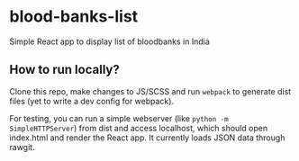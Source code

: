 # blood-banks-list
Simple React app to display list of bloodbanks in India

## How to run locally?

Clone this repo, make changes to JS/SCSS and run `webpack` to generate dist files (yet to write a dev config for webpack).

For testing, you can run a simple webserver (like `python -m SimpleHTTPServer`) from dist and access localhost, which should open index.html and render the React app. It currently loads JSON data through rawgit.

